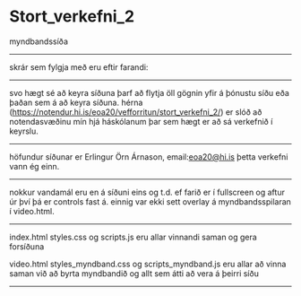 # Stort_verkefni_2
myndbandssíða

---

skrár sem fylgja með eru eftir farandi:


---

svo hægt sé að keyra síðuna þarf að flytja öll gögnin yfir á þónustu síðu eða þaðan sem á að keyra síðuna. 
hérna (https://notendur.hi.is/eoa20/vefforritun/stort_verkefni_2/) er slóð að notendasvæðinu mín hjá háskólanum þar sem hægt er að sá verkefnið í keyrslu. 

---

höfundur síðunar er Erlingur Örn Árnason, email:eoa20@hi.is
þetta verkefni vann ég einn. 

---

nokkur vandamál eru en á síðuni eins og t.d. ef farið er í fullscreen og aftur úr því þá er controls fast á. einnig var ekki sett overlay á myndbandsspilaran í video.html.

---

index.html styles.css og scripts.js eru allar vinnandi saman og gera forsíðuna

video.html styles_myndband.css og scripts_myndband.js eru allar að vinna saman við að byrta myndbandið og allt sem átti að vera á þeirri síðu

---
